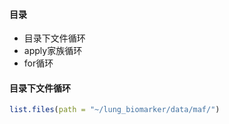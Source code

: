 #### 目录

- 目录下文件循环
- apply家族循环
- for循环



#### 目录下文件循环

```R
list.files(path = "~/lung_biomarker/data/maf/")
```

